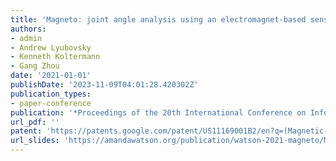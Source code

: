 ```yaml
---
title: 'Magneto: joint angle analysis using an electromagnet-based sensing method'
authors:
- admin
- Andrew Lyubovsky
- Kenneth Koltermann
- Gang Zhou
date: '2021-01-01'
publishDate: '2023-11-09T04:01:28.420302Z'
publication_types:
- paper-conference
publication: '*Proceedings of the 20th International Conference on Information Processing in Sensor Networks (co-located with CPS-IoT Week 2021)*'
url_pdf: '' 
patent: 'https://patents.google.com/patent/US11169001B2/en?q=(Magnetic-based+motion+monitoring+two+objects+sharing+common+joint)&inventor=Amanda+Watson&oq=Amanda+Watson+Magnetic-based+motion+monitoring+for+two+objects+sharing+common+joint'  
url_slides: 'https://amandawatson.org/publication/watson-2021-magneto/Magneto - IPSN.pdf'
---
```

